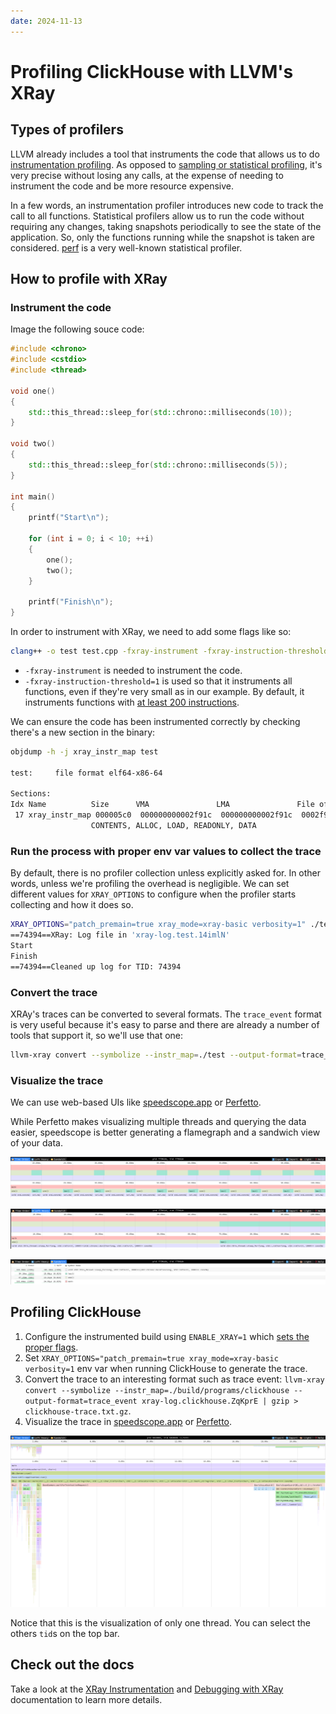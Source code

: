 ```yaml
---
date: 2024-11-13
---
```


# Profiling ClickHouse with LLVM's XRay

## Types of profilers

LLVM already includes a tool that instruments the code that allows us to do [instrumentation
profiling](https://en.wikipedia.org/wiki/Profiling_(computer_programming)#Instrumentation). As
opposed to [sampling or statistical
profiling](https://en.wikipedia.org/wiki/Profiling_(computer_programming)#Statistical_profilers),
it's very precise without losing any calls, at the expense of needing to instrument the code and be
more resource expensive.

In a few words, an instrumentation profiler introduces new code to track the call to all functions.
Statistical profilers allow us to run the code without requiring any changes, taking snapshots
periodically to see the state of the application. So, only the functions running while the snapshot
is taken are considered. [perf](https://en.wikipedia.org/wiki/Perf_%28Linux%29) is a very well-known
statistical profiler.

## How to profile with XRay

### Instrument the code

Image the following souce code:

```c++
#include <chrono>
#include <cstdio>
#include <thread>

void one()
{
    std::this_thread::sleep_for(std::chrono::milliseconds(10));
}

void two()
{
    std::this_thread::sleep_for(std::chrono::milliseconds(5));
}

int main()
{
    printf("Start\n");

    for (int i = 0; i < 10; ++i)
    {
        one();
        two();
    }

    printf("Finish\n");
}
```

In order to instrument with XRay, we need to add some flags like so:

```bash
clang++ -o test test.cpp -fxray-instrument -fxray-instruction-threshold=1
```

* `-fxray-instrument` is needed to instrument the code.
* `-fxray-instruction-threshold=1` is used so that it instruments all functions, even if they're
  very small as in our example. By default, it instruments functions with [at least 200
  instructions](https://llvm.org/docs/XRay.html#instrumenting-your-c-c-objective-c-application).

We can ensure the code has been instrumented correctly by checking there's a new section in the
binary:

```bash
objdump -h -j xray_instr_map test

test:     file format elf64-x86-64

Sections:
Idx Name          Size      VMA               LMA               File off  Algn
 17 xray_instr_map 000005c0  000000000002f91c  000000000002f91c  0002f91c  2**0
                  CONTENTS, ALLOC, LOAD, READONLY, DATA
```

### Run the process with proper env var values to collect the trace

By default, there is no profiler collection unless explicitly asked for. In other words, unless
we're profiling the overhead is negligible. We can set different values for `XRAY_OPTIONS` to
configure when the profiler starts collecting and how it does so.

```bash
XRAY_OPTIONS="patch_premain=true xray_mode=xray-basic verbosity=1" ./test
==74394==XRay: Log file in 'xray-log.test.14imlN'
Start
Finish
==74394==Cleaned up log for TID: 74394
```

### Convert the trace

XRAy's traces can be converted to several formats. The `trace_event` format is very useful because
it's easy to parse and there are already a number of tools that support it, so we'll use that one:

```bash
llvm-xray convert --symbolize --instr_map=./test --output-format=trace_event xray-log.test.14imlN | gzip > test-trace.txt.gz
```

### Visualize the trace

We can use web-based UIs like [speedscope.app](https://www.speedscope.app/) or
[Perfetto](https://ui.perfetto.dev).

While Perfetto makes visualizing multiple threads and querying the data easier, speedscope is better
generating a flamegraph and a sandwich view of your data.

![time-order](./images/profiling-clickhouse-with-llvm-xray/time-order.png)

![left-heavy](./images/profiling-clickhouse-with-llvm-xray/left-heavy.png)

![sandwich](./images/profiling-clickhouse-with-llvm-xray/sandwich.png)

## Profiling ClickHouse

1. Configure the instrumented build using `ENABLE_XRAY=1` which [sets the proper
   flags](https://github.com/ClickHouse/ClickHouse/blob/9caac43b2aa5e7c5474a87b7596dea95f5a2569a/cmake/xray_instrumentation.cmake).
2. Set `XRAY_OPTIONS="patch_premain=true xray_mode=xray-basic verbosity=1` env var when running
   ClickHouse to generate the trace.
3. Convert the trace to an interesting format such as trace event: `llvm-xray convert --symbolize
   --instr_map=./build/programs/clickhouse --output-format=trace_event xray-log.clickhouse.ZqKprE |
   gzip > clickhouse-trace.txt.gz`.
4. Visualize the trace in [speedscope.app](https://www.speedscope.app/) or
   [Perfetto](https://ui.perfetto.dev).

![clickhouse-time-order](./images/profiling-clickhouse-with-llvm-xray/clickhouse-time-order.png)

Notice that this is the visualization of only one thread. You can select the others `tid`s on the
top bar.

## Check out the docs

Take a look at the [XRay Instrumentation](https://llvm.org/docs/XRay.html) and [Debugging with
XRay](https://llvm.org/docs/XRayExample.html) documentation to learn more details.
